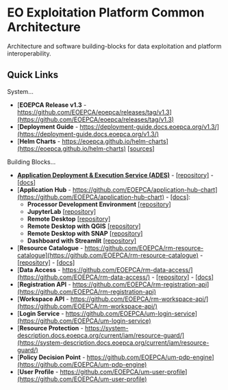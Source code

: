 
# EO Exploitation Platform Common Architecture

Architecture and software building-blocks for data exploitation and platform interoperability.

## Quick Links

System...
* [**EOEPCA Release v1.3** - https://github.com/EOEPCA/eoepca/releases/tag/v1.3](https://github.com/EOEPCA/eoepca/releases/tag/v1.3)
* [**Deployment Guide** - https://deployment-guide.docs.eoepca.org/v1.3/](https://deployment-guide.docs.eoepca.org/v1.3/)
* [**Helm Charts** - https://eoepca.github.io/helm-charts](https://eoepca.github.io/helm-charts) [\[sources\]](https://github.com/EOEPCA/helm-charts)

Building Blocks...
* [**Application Deployment & Execution Service (ADES)**](https://github.com/EOEPCA/proc-ades) - [[repository]](https://github.com/EOEPCA/proc-ades) - [[docs]](https://github.com/EOEPCA/proc-ades/wiki)
* [**Application Hub** - https://github.com/EOEPCA/application-hub-chart](https://github.com/EOEPCA/application-hub-chart) - [[docs]](https://eoepca.github.io/application-hub-context/):
  * **Processor Development Environment** [[repository]](https://github.com/EOEPCA/pde-code-server)
  * **JupyterLab** [[repository]](https://github.com)
  * **Remote Desktop** [[repository]](https://github.com/EOEPCA/iga-remote-desktop)
  * **Remote Desktop with QGIS** [[repository]](https://github.com/EOEPCA/iga-remote-desktop-qgis)
  * **Remote Desktop with SNAP** [[repository]](https://github.com/EOEPCA/iga-remote-desktop-snap)
  * **Dashboard with Streamlit** [[repository]](https://github.com/EOEPCA/iga-streamlit-demo)
* [**Resource Catalogue** - https://github.com/EOEPCA/rm-resource-catalogue](https://github.com/EOEPCA/rm-resource-catalogue) - [[repository]](https://github.com/geopython/pycsw) - [[docs]](https://github.com/EOEPCA/rm-resource-catalogue)
* [**Data Access** - https://github.com/EOEPCA/rm-data-access/](https://github.com/EOEPCA/rm-data-access/) - [[repository]](https://gitlab.eox.at/vs/vs) - [[docs]](https://github.com/EOEPCA/rm-data-access/)
* [**Registration API** - https://github.com/EOEPCA/rm-registration-api](https://github.com/EOEPCA/rm-registration-api)
* [**Workspace API** - https://github.com/EOEPCA/rm-workspace-api/](https://github.com/EOEPCA/rm-workspace-api/)
* [**Login Service** - https://github.com/EOEPCA/um-login-service](https://github.com/EOEPCA/um-login-service)
* [**Resource Protection** - https://system-description.docs.eoepca.org/current/iam/resource-guard/](https://system-description.docs.eoepca.org/current/iam/resource-guard/)
* [**Policy Decision Point** - https://github.com/EOEPCA/um-pdp-engine](https://github.com/EOEPCA/um-pdp-engine)
* [**User Profile** - https://github.com/EOEPCA/um-user-profile](https://github.com/EOEPCA/um-user-profile)
